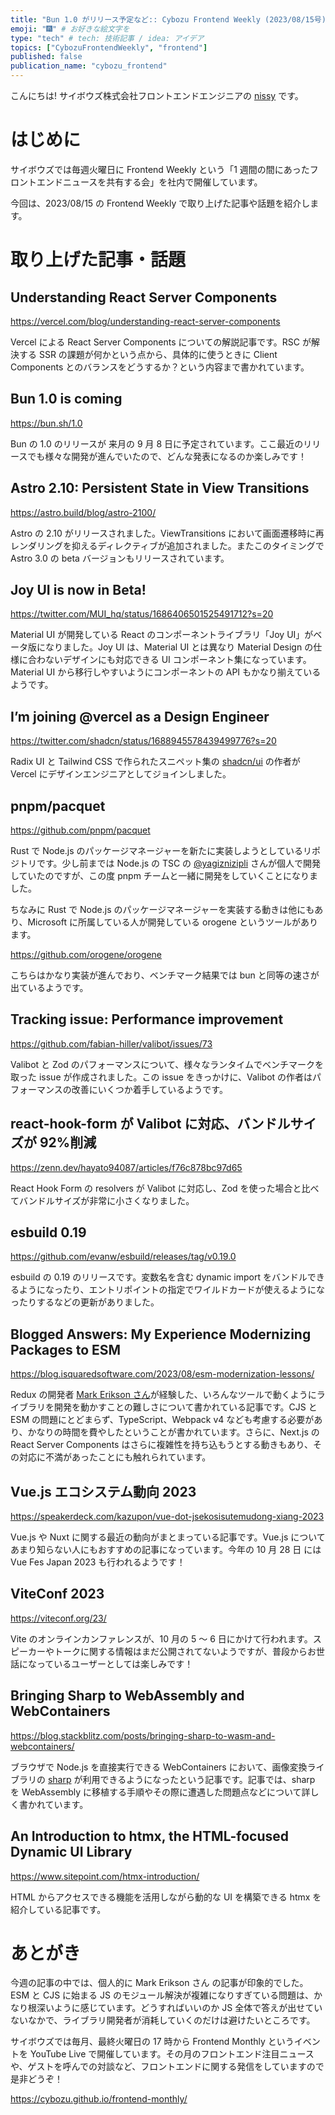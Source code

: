 ```yaml
---
title: "Bun 1.0 がリリース予定など:: Cybozu Frontend Weekly (2023/08/15号)"
emoji: "🎆" # お好きな絵文字を
type: "tech" # tech: 技術記事 / idea: アイデア
topics: ["CybozuFrontendWeekly", "frontend"]
published: false
publication_name: "cybozu_frontend"
---
```


こんにちは! サイボウズ株式会社フロントエンドエンジニアの [nissy](https://twitter.com/nissy_dev) です。

# はじめに

サイボウズでは毎週火曜日に Frontend Weekly という「1 週間の間にあったフロントエンドニュースを共有する会」を社内で開催しています。

今回は、2023/08/15 の Frontend Weekly で取り上げた記事や話題を紹介します。

# 取り上げた記事・話題

## Understanding React Server Components

https://vercel.com/blog/understanding-react-server-components

Vercel による React Server Components についての解説記事です。RSC が解決する SSR の課題が何かという点から、具体的に使うときに Client Components とのバランスをどうするか？という内容まで書かれています。

## Bun 1.0 is coming

https://bun.sh/1.0

Bun の 1.0 のリリースが 来月の 9 月 8 日に予定されています。ここ最近のリリースでも様々な開発が進んでいたので、どんな発表になるのか楽しみです！

## Astro 2.10: Persistent State in View Transitions

https://astro.build/blog/astro-2100/

Astro の 2.10 がリリースされました。ViewTransitions において画面遷移時に再レンダリングを抑えるディレクティブが追加されました。またこのタイミングで Astro 3.0 の beta バージョンもリリースされています。

## Joy UI is now in Beta!

https://twitter.com/MUI_hq/status/1686406501525491712?s=20

Material UI が開発している React のコンポーネントライブラリ「Joy UI」がベータ版になりました。Joy UI は、Material UI とは異なり Material Design の仕様に合わないデザインにも対応できる UI コンポーネント集になっています。Material UI から移行しやすいようにコンポーネントの API もかなり揃えているようです。

## I’m joining @vercel as a Design Engineer

https://twitter.com/shadcn/status/1688945578439499776?s=20

Radix UI と Tailwind CSS で作られたスニペット集の [shadcn/ui](https://ui.shadcn.com/) の作者が Vercel にデザインエンジニアとしてジョインしました。

## pnpm/pacquet

https://github.com/pnpm/pacquet

Rust で Node.js のパッケージマネージャーを新たに実装しようとしているリポジトリです。少し前までは Node.js の TSC の [@yagiznizipli](https://twitter.com/yagiznizipli) さんが個人で開発していたのですが、この度 pnpm チームと一緒に開発をしていくことになりました。

ちなみに Rust で Node.js のパッケージマネージャーを実装する動きは他にもあり、Microsoft に所属している人が開発している orogene というツールがあります。

https://github.com/orogene/orogene

こちらはかなり実装が進んでおり、ベンチマーク結果では bun と同等の速さが出ているようです。

## Tracking issue: Performance improvement

https://github.com/fabian-hiller/valibot/issues/73

Valibot と Zod のパフォーマンスについて、様々なランタイムでベンチマークを取った issue が作成されました。この issue をきっかけに、Valibot の作者はパフォーマンスの改善にいくつか着手しているようです。

## react-hook-form が Valibot に対応、バンドルサイズが 92%削減

https://zenn.dev/hayato94087/articles/f76c878bc97d65

React Hook Form の resolvers が Valibot に対応し、Zod を使った場合と比べてバンドルサイズが非常に小さくなりました。

## esbuild 0.19

https://github.com/evanw/esbuild/releases/tag/v0.19.0

esbuild の 0.19 のリリースです。変数名を含む dynamic import をバンドルできるようになったり、エントリポイントの指定でワイルドカードが使えるようになったりするなどの更新がありました。

## Blogged Answers: My Experience Modernizing Packages to ESM

https://blog.isquaredsoftware.com/2023/08/esm-modernization-lessons/

Redux の開発者 [Mark Erikson さん](https://github.com/markerikson)が経験した、いろんなツールで動くようにライブラリを開発を動かすことの難しさについて書かれている記事です。CJS と ESM の問題にとどまらず、TypeScript、Webpack v4 なども考慮する必要があり、かなりの時間を費やしたということが書かれています。さらに、Next.js の React Server Components はさらに複雑性を持ち込もうとする動きもあり、その対応に不満があったことにも触れられています。

## Vue.js エコシステム動向 2023

https://speakerdeck.com/kazupon/vue-dot-jsekosisutemudong-xiang-2023

Vue.js や Nuxt に関する最近の動向がまとまっている記事です。Vue.js についてあまり知らない人にもおすすめの記事になっています。今年の 10 月 28 日 には Vue Fes Japan 2023 も行われるようです！

## ViteConf 2023

https://viteconf.org/23/

Vite のオンラインカンファレンスが、10 月の 5 〜 6 日にかけて行われます。スピーカーやトークに関する情報はまだ公開されてないようですが、普段からお世話になっているユーザーとしては楽しみです！

## Bringing Sharp to WebAssembly and WebContainers

https://blog.stackblitz.com/posts/bringing-sharp-to-wasm-and-webcontainers/

ブラウザで Node.js を直接実行できる WebContainers において、画像変換ライブラリの [sharp](https://sharp.pixelplumbing.com/) が利用できるようになったという記事です。記事では、sharp を WebAssembly に移植する手順やその際に遭遇した問題点などについて詳しく書かれています。

## An Introduction to htmx, the HTML-focused Dynamic UI Library

https://www.sitepoint.com/htmx-introduction/

HTML からアクセスできる機能を活用しながら動的な UI を構築できる htmx を紹介している記事です。

# あとがき

今週の記事の中では、個人的に Mark Erikson さん の記事が印象的でした。ESM と CJS に始まる JS のモジュール解決が複雑になりすぎている問題は、かなり根深いように感じています。どうすればいいのか JS 全体で答えが出せていないなかで、ライブラリ開発者が消耗していくのだけは避けたいところです。

サイボウズでは毎月、最終火曜日の 17 時から Frontend Monthly というイベントを YouTube Live で開催しています。その月のフロントエンド注目ニュースや、ゲストを呼んでの対談など、フロントエンドに関する発信をしていますので是非どうぞ！

https://cybozu.github.io/frontend-monthly/

